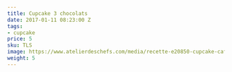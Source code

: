 ```yaml
---
title: Cupcake 3 chocolats
date: 2017-01-11 08:23:00 Z
tags:
- cupcake
price: 5
sku: TLS
image: https://www.atelierdeschefs.com/media/recette-e20850-cupcake-cafe-praline-et-noisette.jpg
weight: 5
---
```


